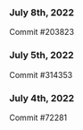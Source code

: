 ### July 8th, 2022

Commit #203823

### July 5th, 2022

Commit #314353


### July 4th, 2022

Commit #72281
